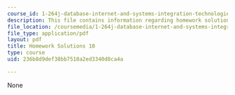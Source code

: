 ```yaml
---
course_id: 1-264j-database-internet-and-systems-integration-technologies-fall-2013
description: This file contains information regarding homework solutions 10 solution.
file_location: /coursemedia/1-264j-database-internet-and-systems-integration-technologies-fall-2013/236b8d9def38bb7510a2ed3340d8ca4a_MIT1_264JF13_HW10_sol.pdf
file_type: application/pdf
layout: pdf
title: Homework Solutions 10
type: course
uid: 236b8d9def38bb7510a2ed3340d8ca4a

---
```

None